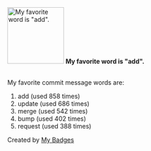 <img src="https://my-badges.github.io/my-badges/favorite-word.png" alt="My favorite word is &quot;add&quot;." title="My favorite word is &quot;add&quot;." width="128">
<strong>My favorite word is &quot;add&quot;.</strong>
<br><br>

My favorite commit message words are:

1. add (used 858 times)
2. update (used 686 times)
3. merge (used 542 times)
4. bump (used 402 times)
5. request (used 388 times)


Created by <a href="https://github.com/my-badges/my-badges">My Badges</a>